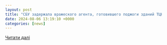 ```yaml
---
layout: post
title: "СБУ задержала вражеского агента, готовившего поджоги зданий ТЦК и релейных шкафов «Укрзализныци» в Одесской области"
date: 2024-08-06 13:19:10 +0000
categories: [news]
---
```


[Читати далі](https://interfax.com.ua/news/general/1005096-amp.html)
